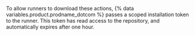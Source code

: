 To allow runners to download these actions, {% data variables.product.prodname_dotcom %} passes a scoped installation token to the runner. This token has read access to the repository, and automatically expires after one hour.